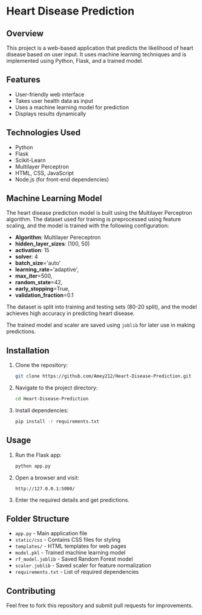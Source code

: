 # Heart Disease Prediction

## Overview
This project is a web-based application that predicts the likelihood of heart disease based on user input. It uses machine learning techniques and is implemented using Python, Flask, and a trained model.

## Features
- User-friendly web interface
- Takes user health data as input
- Uses a machine learning model for prediction
- Displays results dynamically

## Technologies Used
- Python
- Flask
- Scikit-Learn
- Multilayer Perceptron
- HTML, CSS, JavaScript
- Node.js (for front-end dependencies)

## Machine Learning Model
The heart disease prediction model is built using the Multilayer Perceptron algorithm. The dataset used for training is preprocessed using feature scaling, and the model is trained with the following configuration:

- **Algorithm**: Multilayer Pereceptron
- **hidden_layer_sizes**: (100, 50)
- **activation**: 15
- **solver**: 4
- **batch_size**='auto'
- **learning_rate**='adaptive',     
- **max_iter**=500,                 
- **random_state**=42,
- **early_stopping**=True,         
- **validation_fraction**=0.1 

The dataset is split into training and testing sets (80-20 split), and the model achieves high accuracy in predicting heart disease.

The trained model and scaler are saved using `joblib` for later use in making predictions.

## Installation

1. Clone the repository:
   ```bash
   git clone https://github.com/Amey212/Heart-Disease-Prediction.git
   ```
2. Navigate to the project directory:
   ```bash
   cd Heart-Disease-Prediction
   ```
3. Install dependencies:
   ```bash
   pip install -r requirements.txt
   ```

## Usage
1. Run the Flask app:
   ```bash
   python app.py
   ```
2. Open a browser and visit:
   ```
   http://127.0.0.1:5000/
   ```
3. Enter the required details and get predictions.

## Folder Structure
- `app.py` - Main application file
- `static/css` - Contains CSS files for styling
- `templates/` - HTML templates for web pages
- `model.pkl` - Trained machine learning model
- `rf_model.joblib` - Saved Random Forest model
- `scaler.joblib` - Saved scaler for feature normalization
- `requirements.txt` - List of required dependencies

## Contributing
Feel free to fork this repository and submit pull requests for improvements.



